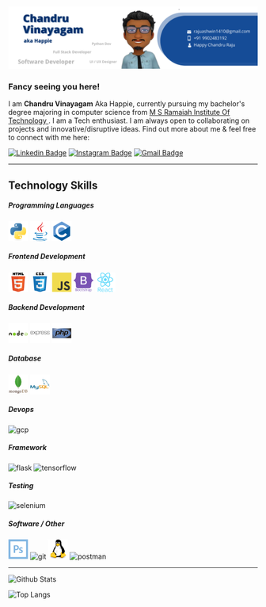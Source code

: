 ![cover](https://github.com/HAPPY-CHANDRU-RAJU/HAPPY-CHANDRU-RAJU/blob/master/Chandru%20Vinayagam.png?raw=true)


### Fancy seeing you here! 

I am **Chandru Vinayagam** Aka Happie, currently pursuing my bachelor's degree majoring in computer science from [ M S Ramaiah Institute Of Technology ](http://www.msrit.edu/). I am a Tech enthusiast. I am always open to collaborating on projects and innovative/disruptive ideas. Find out more about me & feel free to connect with me here:

[![Linkedin Badge](https://img.shields.io/badge/-Chandru%20Vinayagam-blue?style=flat-square&logo=Linkedin&logoColor=white&link=https://www.linkedin.com/in/chandru-vinayagam/)](https://www.linkedin.com/in/chandru-vinayagam/)  [![Instagram Badge](https://img.shields.io/badge/-Happy%20Chandru%20Raju-orange?style=flat-square&logo=instagram&logoColor=white&link=https://www.instagram.com/happy_chandru_raju/)](https://www.instagram.com/happy_chandru_raju/) 
[![Gmail Badge](https://img.shields.io/badge/-rajuashwin1410@gmail.com-c14438?style=flat-square&logo=Gmail&logoColor=white&link=mailto:rajuashwin1410@gmail.com)](mailto:kanna6501@gmail.com)

------------


## Technology Skills
#####  Programming Languages 
<img src="https://raw.githubusercontent.com/devicons/devicon/master/icons/python/python-original.svg" alt="python" width="40" height="40"/> <img src="https://raw.githubusercontent.com/devicons/devicon/master/icons/java/java-original.svg" alt="java" width="40" height="40"/>  <img src="https://raw.githubusercontent.com/devicons/devicon/master/icons/c/c-original.svg" alt="c" width="40" height="40"/>
##### Frontend Development
<img src="https://raw.githubusercontent.com/devicons/devicon/master/icons/html5/html5-original-wordmark.svg" alt="html5" width="40" height="40"/>  <img src="https://raw.githubusercontent.com/devicons/devicon/master/icons/css3/css3-original-wordmark.svg" alt="css3" width="40" height="40"/>    <img src="https://raw.githubusercontent.com/devicons/devicon/master/icons/javascript/javascript-original.svg" alt="javascript" width="40" height="40"/>  <img src="https://raw.githubusercontent.com/devicons/devicon/master/icons/bootstrap/bootstrap-plain-wordmark.svg" alt="bootstrap" width="40" height="40"/> <img src="https://raw.githubusercontent.com/devicons/devicon/master/icons/react/react-original-wordmark.svg" alt="react" width="40" height="40"/>

#####  Backend Development
<img src="https://raw.githubusercontent.com/devicons/devicon/master/icons/nodejs/nodejs-original-wordmark.svg" alt="nodejs" width="40" height="40"/>  <img src="https://raw.githubusercontent.com/devicons/devicon/master/icons/express/express-original-wordmark.svg" alt="express" width="40" height="40"/> <img src="https://raw.githubusercontent.com/devicons/devicon/master/icons/php/php-original.svg" alt="php" width="40" height="40"/> 

##### Database
<img src="https://raw.githubusercontent.com/devicons/devicon/master/icons/mongodb/mongodb-original-wordmark.svg" alt="mongodb" width="40" height="40"/>  <img src="https://raw.githubusercontent.com/devicons/devicon/master/icons/mysql/mysql-original-wordmark.svg" alt="mysql" width="40" height="40"/> 

##### Devops
<img src="https://www.vectorlogo.zone/logos/google_cloud/google_cloud-icon.svg" alt="gcp" width="40" height="40"/></p>

##### Framework
<img src="https://www.vectorlogo.zone/logos/pocoo_flask/pocoo_flask-icon.svg" alt="flask" width="40" height="40"/> <img src="https://www.vectorlogo.zone/logos/tensorflow/tensorflow-icon.svg" alt="tensorflow" width="40" height="40"/>

##### Testing 
<img src="https://raw.githubusercontent.com/detain/svg-logos/780f25886640cef088af994181646db2f6b1a3f8/svg/selenium-logo.svg" alt="selenium" width="40" height="40"/>

##### Software / Other 
<img src="https://raw.githubusercontent.com/devicons/devicon/master/icons/photoshop/photoshop-line.svg" alt="photoshop" width="40" height="40"/>  <img src="https://www.vectorlogo.zone/logos/git-scm/git-scm-icon.svg" alt="git" width="40" height="40"/>  <img src="https://raw.githubusercontent.com/devicons/devicon/master/icons/linux/linux-original.svg" alt="linux" width="40" height="40"/> <img src="https://www.vectorlogo.zone/logos/getpostman/getpostman-icon.svg" alt="postman" width="40" height="40"/>

------------

![Github Stats](https://github-readme-stats.vercel.app/api?username=HAPPY-CHANDRU-RAJU&count_private=true&show_icons=true&include_all_commits=true)

![Top Langs](https://github-readme-stats.vercel.app/api/top-langs/?username=happy-chandru-raju&hide=TeX&layout=compact)

